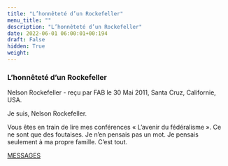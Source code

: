 ```yaml
---
title: "L’honnêteté d’un Rockefeller"
menu_title: ""
description: "L’honnêteté d’un Rockefeller"
date: 2022-06-01 06:00:01+00:194
draft: False
hidden: True
weight:
---
```

### L’honnêteté d’un Rockefeller

Nelson Rockefeller - reçu par FAB le 30 Mai 2011, Santa Cruz, Californie, USA.

Je suis, Nelson Rockefeller.

Vous êtes en train de lire mes conférences « L’avenir du fédéralisme ». Ce ne sont que des foutaises. Je n’en pensais pas un mot. Je pensais seulement à ma propre famille. C’est tout.

[MESSAGES](fr-contemporary-messages/fr-contemporary-messages-by-date-order/fr-contemporary-messages-2011/)

